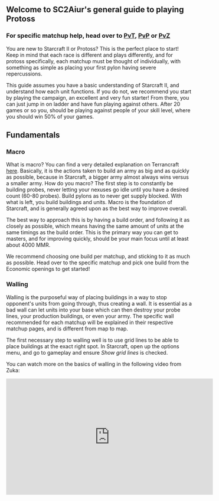 <!--
.. title: General Guide
.. slug: guide
.. date: 2020-09-19 07:45:13 UTC
.. tags:
.. category:
.. link:
.. description:
.. type: text
.. author: ZKay
.. hidetitle: True
.. nocomments: True
-->

## Welcome to SC2Aiur's general guide to playing Protoss

### For specific matchup help, head over to [PvT](/pvt/), [PvP](/pvp/) or [PvZ](/pvz/)

You are new to Starcraft II or Protoss? This is the perfect place to start! Keep in mind that each race is different and plays differently, and for protoss specifically, each matchup must be thought of individually, with something as simple as placing your first pylon having severe repercussions.

This guide assumes you have a basic understanding of Starcraft II, and understand how each unit functions. If you do not, we recommend you start by playing the campaign, an excellent and very fun starter! From there, you can just jump in on ladder and have fun playing against others. After 20 games or so you, should be playing against people of your skill level, where you should win 50% of your games.

## Fundamentals

### Macro

 What is macro? You can find a very detailed explanation on Terrancraft [here](https://terrancraft.com/2017/05/18/es-mechanics-basics-and-macro/). Basically, it is the actions taken to build an army as big and as quickly as possible, because in Starcraft, a bigger army almost always wins versus a smaller army. How do you macro? The first step is to constantly be building probes, never letting your nexuses go idle until you have a desired count (60-80 probes). Build pylons as to never get supply blocked. With what is left, you build buildings and units. Macro is the foundation of Starcraft, and is generally agreed upon as the best way to improve overall.

The best way to approach this is by having a build order, and following it as closely as possible, which means having the same amount of units at the same timings as the build order. This is the primary way you can get to masters, and for improving quickly, should be your main focus until at least about 4000 MMR.

We recommend choosing one build per matchup, and sticking to it as much as possible. Head over to the specific matchup and pick one build from the Economic openings to get started!

### Walling

Walling is the purposeful way of placing buildings in a way to stop opponent's units from going through, thus creating a wall. It is essential as a bad wall can let units into your base which can then destroy your probe lines, your production buildings, or even your army. The specific wall recommended for each matchup will be explained in their respective matchup pages, and is different from map to map.

The first necessary step to walling well is to use grid lines to be able to place buildings at the exact right spot. In Starcraft, open up the options menu, and go to gameplay and ensure *Show grid lines* is checked.

You can watch more on the basics of walling in the following video from Zuka:
<iframe width="560" height="315" src="https://www.youtube-nocookie.com/embed/TfaPTWNY4ek" frameborder="0" allow="accelerometer; autoplay; encrypted-media; gyroscope; picture-in-picture" allowfullscreen></iframe>


